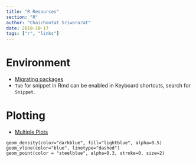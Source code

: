 ```yaml
---
title: "R Resources"
section: "R"
author: "Chaichontat Sriworarat"
date: 2019-10-17
tags: ["r", "links"]
---
```


# Environment
* [Migrating packages](https://www.r-bloggers.com/quick-way-of-installing-all-your-old-r-libraries-on-a-new-device/)
* `Tab` for snippet in Rmd can be enabled in Keyboard shortcuts, search for `Snippet`.

# Plotting
* [Multiple Plots](https://cran.r-project.org/web/packages/egg/vignettes/Ecosystem.html)



```{r}
geom_density(color="darkblue", fill="lightblue", alpha=0.5)
geom_vline(color="blue", linetype="dashed")
geom_point(color = "steelblue", alpha=0.3, stroke=0, size=2)
```
